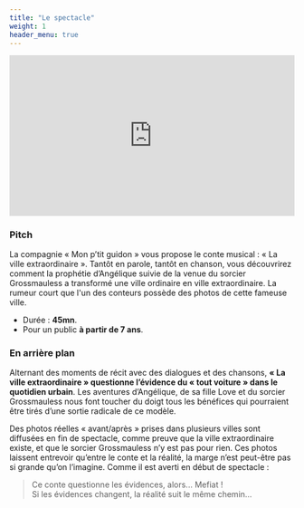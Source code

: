 ```yaml
---
title: "Le spectacle"
weight: 1
header_menu: true
---
```


<div style="background:url(/images/loader.svg) no-repeat center #000; position:relative;padding-bottom:56.25%;height:0;overflow:hidden"><iframe src="https://player.vimeo.com/video/801322702" style="position:absolute;top:0;left:0;width:100%;height:100%;border:0" title="vimeo video" webkitallowfullscreen="" mozallowfullscreen="" allowfullscreen=""></iframe></div>

### Pitch

La compagnie « Mon p’tit guidon » vous propose le conte musical : « La ville extraordinaire ». Tantôt en parole, tantôt en chanson, vous découvrirez comment la prophétie d’Angélique suivie de la venue du sorcier Grossmauless a transformé une ville ordinaire en ville extraordinaire. La rumeur court que l'un des conteurs possède des photos de cette fameuse ville. 

* Durée : **45mn**.
* Pour un public **à partir de 7 ans**.

### En arrière plan

Alternant des moments de récit avec des dialogues et des chansons, **« La ville extraordinaire » questionne l’évidence du « tout voiture » dans le quotidien urbain**. Les aventures d’Angélique, de sa fille Love et du sorcier Grossmauless nous font toucher du doigt tous les bénéfices qui pourraient être tirés d’une sortie radicale de ce modèle. 

Des photos réelles « avant/après » prises dans plusieurs villes sont diffusées en fin de spectacle, comme preuve que la ville extraordinaire existe, et que le sorcier Grossmauless n’y est pas pour rien. Ces photos laissent entrevoir qu’entre le conte et la réalité, la marge n’est peut-être pas si grande qu’on l’imagine. Comme il est averti en début de spectacle : 

> Ce conte questionne les évidences, alors... Mefiat !   
> Si les évidences changent, la réalité suit le même chemin…
